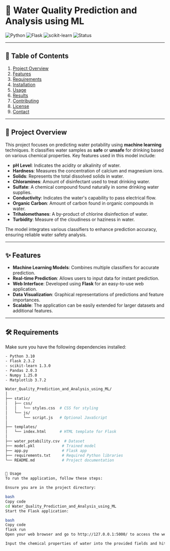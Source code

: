 # **🚰 Water Quality Prediction and Analysis using ML**

![Python](https://img.shields.io/badge/Python-3.10-blue)
![Flask](https://img.shields.io/badge/Flask-2.3.2-green)
![scikit-learn](https://img.shields.io/badge/scikit--learn-1.3.0-orange)
![Status](https://img.shields.io/badge/Status-Active-brightgreen)

---

## **📄 Table of Contents**
1. [Project Overview](#project-overview)
2. [Features](#features)
3. [Requirements](#requirements)
4. [Installation](#installation)
5. [Usage](#usage)
6. [Results](#results)
7. [Contributing](#contributing)
8. [License](#license)
9. [Contact](#contact)

---

## **🌟 Project Overview**

This project focuses on predicting water potability using **machine learning** techniques. It classifies water samples as **safe** or **unsafe** for drinking based on various chemical properties. Key features used in this model include:

- **pH Level**: Indicates the acidity or alkalinity of water.
- **Hardness**: Measures the concentration of calcium and magnesium ions.
- **Solids**: Represents the total dissolved solids in water.
- **Chloramines**: Amount of disinfectant used to treat drinking water.
- **Sulfate**: A chemical compound found naturally in some drinking water supplies.
- **Conductivity**: Indicates the water's capability to pass electrical flow.
- **Organic Carbon**: Amount of carbon found in organic compounds in water.
- **Trihalomethanes**: A by-product of chlorine disinfection of water.
- **Turbidity**: Measure of the cloudiness or haziness in water.

The model integrates various classifiers to enhance prediction accuracy, ensuring reliable water safety analysis.

---

## **✨ Features**

- **Machine Learning Models**: Combines multiple classifiers for accurate prediction.
- **Real-time Prediction**: Allows users to input data for instant prediction.
- **Web Interface**: Developed using **Flask** for an easy-to-use web application.
- **Data Visualization**: Graphical representations of predictions and feature importances.
- **Scalable**: The application can be easily extended for larger datasets and additional features.

---

## **🛠️ Requirements**

Make sure you have the following dependencies installed:

```bash
- Python 3.10
- Flask 2.3.2
- scikit-learn 1.3.0
- Pandas 2.0.3
- Numpy 1.25.0
- Matplotlib 3.7.2

Water_Quality_Prediction_and_Analysis_using_ML/
│
├── static/
│   ├── css/
│   │   └── styles.css  # CSS for styling
│   └── js/
│       └── script.js   # Optional JavaScript
│
├── templates/
│   └── index.html      # HTML template for Flask
│
├── water_potability.csv  # Dataset
├── model.pkl            # Trained model
├── app.py               # Flask app
├── requirements.txt     # Required Python libraries
└── README.md            # Project documentation


🚀 Usage
To run the application, follow these steps:

Ensure you are in the project directory:

bash
Copy code
cd Water_Quality_Prediction_and_Analysis_using_ML
Start the Flask application:

bash
Copy code
flask run
Open your web browser and go to http://127.0.0.1:5000/ to access the web interface.

Input the chemical properties of water into the provided fields and hit "Predict" to see if the water is safe for drinking.
